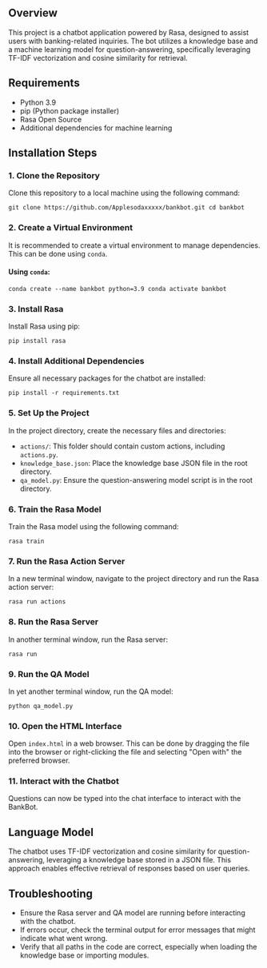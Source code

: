 
Overview
--------

This project is a chatbot application powered by Rasa, designed to assist users with banking-related inquiries. The bot utilizes a knowledge base and a machine learning model for question-answering, specifically leveraging TF-IDF vectorization and cosine similarity for retrieval.

Requirements
------------

-   Python 3.9
-   pip (Python package installer)
-   Rasa Open Source
-   Additional dependencies for machine learning
  
Installation Steps
------------------

### 1\. Clone the Repository

Clone this repository to a local machine using the following command:

`git clone https://github.com/Applesodaxxxxx/bankbot.git
cd bankbot`

### 2\. Create a Virtual Environment

It is recommended to create a virtual environment to manage dependencies. This can be done using `conda`.


#### Using `conda`:

`conda create --name bankbot python=3.9
conda activate bankbot`

### 3\. Install Rasa

Install Rasa using pip:

`pip install rasa`

### 4\. Install Additional Dependencies

Ensure all necessary packages for the chatbot are installed:

`pip install -r requirements.txt`

### 5\. Set Up the Project

In the project directory, create the necessary files and directories:

-   `actions/`: This folder should contain custom actions, including `actions.py`.
-   `knowledge_base.json`: Place the knowledge base JSON file in the root directory.
-   `qa_model.py`: Ensure the question-answering model script is in the root directory.

### 6\. Train the Rasa Model

Train the Rasa model using the following command:

`rasa train`

### 7\. Run the Rasa Action Server

In a new terminal window, navigate to the project directory and run the Rasa action server:

`rasa run actions`

### 8\. Run the Rasa Server

In another terminal window, run the Rasa server:

`rasa run`

### 9\. Run the QA Model

In yet another terminal window, run the QA model:

`python qa_model.py`

### 10\. Open the HTML Interface

Open `index.html` in a web browser. This can be done by dragging the file into the browser or right-clicking the file and selecting "Open with" the preferred browser.

### 11\. Interact with the Chatbot

Questions can now be typed into the chat interface to interact with the BankBot.

Language Model
--------------

The chatbot uses TF-IDF vectorization and cosine similarity for question-answering, leveraging a knowledge base stored in a JSON file. This approach enables effective retrieval of responses based on user queries.

Troubleshooting
---------------

-   Ensure the Rasa server and QA model are running before interacting with the chatbot.
-   If errors occur, check the terminal output for error messages that might indicate what went wrong.
-   Verify that all paths in the code are correct, especially when loading the knowledge base or importing modules.

